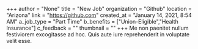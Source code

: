 +++
author = "None"
title = "New Job"
organization = "Github"
location = "Arizona"
link = "https://github.com"
created_at = "January 14, 2021, 8:54 AM"
a_job_type = "Part Time"
b_benefits = ["Union-Eligible","Health Insurance"]
c_feedback = ""
thumbnail = ""
+++
Me non paenitet nullum festiviorem excogitasse ad hoc. Quis aute iure reprehenderit in voluptate velit esse.